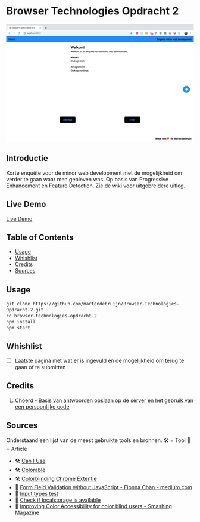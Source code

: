# Browser Technologies Opdracht 2

![Screenshot of app](./img/screenshot.png)

## Introductie

Korte enquête voor de minor web development met de mogelijkheid om verder te gaan waar men gebleven was. Op basis van Progressive Enhancement en Feature Detection. Zie de wiki voor uitgebreidere uitleg.

## Live Demo

[Live Demo](https://enquete-minor-webdev.herokuapp.com/)

## Table of Contents

- [Usage](#usage)
- [Whishlist](#whishlist)
- [Credits](#credits)
- [Sources](#sources)

## Usage

```
git clone https://github.com/martendebruijn/Browser-Technologies-Opdracht-2.git
cd browser-technologies-opdracht-2
npm install
npm start
```

## Whishlist

- [ ] Laatste pagina met wat er is ingevuld en de mogelijkheid om terug te gaan of te submitten

## Credits

1. [Choerd - Basis van antwoorden opslaan op de server en het gebruik van een persoonlijke code](https://github.com/Choerd/browser-technologies-1920)

## Sources

Onderstaand een lijst van de meest gebruikte tools en bronnen.
🛠 = Tool
📖 = Article

- 🛠 [Can I Use](https://caniuse.com/)
- 🛠 [Colorable](https://colorable.jxnblk.com/)
- 🛠 [Colorblinding Chrome Extentie](https://chrome.google.com/webstore/detail/colorblinding/dgbgleaofjainknadoffbjkclicbbgaa)
- 📖 [Form Field Validation without JavaScript - Fionna Chan - medium.com](https://medium.com/@fionnachan/form-field-validation-without-javascript-2e40696ba999)
- 📖 [Input types test](https://quirksmode.org/html5/inputs/tests/inputs_js.html)
- 📖 [Check if localstorage is available](https://stackoverflow.com/questions/16427636/check-if-localstorage-is-available)
- 📖 [Improving Color Accessibility for color blind users - Smashing Magazine](https://www.smashingmagazine.com/2016/06/improving-color-accessibility-for-color-blind-users/)
